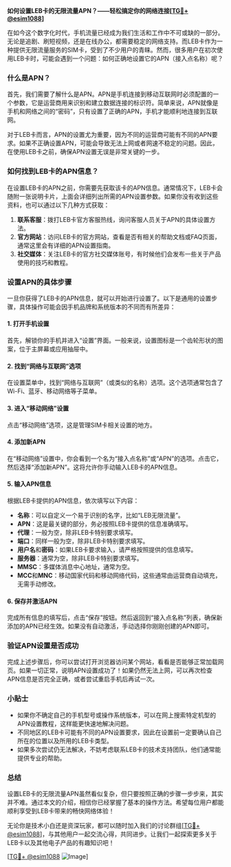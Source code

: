 **如何设置LEB卡的无限流量APN？——轻松搞定你的网络连接[[TG💪+ @esim1088](https://t.me/s/esim1088)]**

在如今这个数字化时代，手机流量已经成为我们生活和工作中不可或缺的一部分。无论是追剧、刷短视频，还是在线办公，都需要稳定的网络支持。而LEB卡作为一种提供无限流量服务的SIM卡，受到了不少用户的青睐。然而，很多用户在初次使用LEB卡时，可能会遇到一个问题：如何正确地设置它的APN（接入点名称）呢？

### 什么是APN？
首先，我们需要了解什么是APN。APN是手机连接到移动互联网时必须配置的一个参数，它是运营商用来识别和建立数据连接的标识符。简单来说，APN就像是手机和网络之间的“密码”，只有设置了正确的APN，手机才能顺利地连接到互联网。

对于LEB卡而言，APN的设置尤为重要，因为不同的运营商可能有不同的APN要求。如果不正确设置APN，可能会导致无法上网或者网速不稳定的问题。因此，在使用LEB卡之前，确保APN设置无误是非常关键的一步。

### 如何找到LEB卡的APN信息？
在设置LEB卡的APN之前，你需要先获取该卡的APN信息。通常情况下，LEB卡会随附一张说明卡片，上面会详细列出所需的APN设置参数。如果你没有收到这些资料，也可以通过以下几种方式获取：

1. **联系客服**：拨打LEB卡官方客服热线，询问客服人员关于APN的具体设置方法。
2. **官方网站**：访问LEB卡的官方网站，查看是否有相关的帮助文档或FAQ页面，通常这里会有详细的APN设置指南。
3. **社交媒体**：关注LEB卡的官方社交媒体账号，有时候他们会发布一些关于产品使用的技巧和教程。

### 设置APN的具体步骤
一旦你获得了LEB卡的APN信息，就可以开始进行设置了。以下是通用的设置步骤，具体操作可能会因手机品牌和系统版本的不同而有所差异：

#### 1. 打开手机设置
首先，解锁你的手机并进入“设置”界面。一般来说，设置图标是一个齿轮形状的图案，位于主屏幕或应用抽屉中。

#### 2. 找到“网络与互联网”选项
在设置菜单中，找到“网络与互联网”（或类似的名称）选项。这个选项通常包含了Wi-Fi、蓝牙、移动网络等子菜单。

#### 3. 进入“移动网络”设置
点击“移动网络”选项，这是管理SIM卡相关设置的地方。

#### 4. 添加新APN
在“移动网络”设置中，你会看到一个名为“接入点名称”或“APN”的选项。点击它，然后选择“添加新APN”。这将允许你手动输入LEB卡的APN信息。

#### 5. 输入APN信息
根据LEB卡提供的APN信息，依次填写以下内容：
- **名称**：可以自定义一个易于识别的名字，比如“LEB无限流量”。
- **APN**：这是最关键的部分，务必按照LEB卡提供的信息准确填写。
- **代理**：一般为空，除非LEB卡特别要求填写。
- **端口**：同样一般为空，除非LEB卡特别要求填写。
- **用户名**和**密码**：如果LEB卡要求输入，请严格按照提供的信息填写。
- **服务器**：通常为空，除非LEB卡特别要求填写。
- **MMSC**：多媒体消息中心地址，通常为空。
- **MCC**和**MNC**：移动国家代码和移动网络代码，这些通常由运营商自动填充，无需手动修改。

#### 6. 保存并激活APN
完成所有信息的填写后，点击“保存”按钮。然后返回到“接入点名称”列表，确保新添加的APN已经生效。如果没有自动激活，手动选择你刚刚创建的APN即可。

### 验证APN设置是否成功
完成上述步骤后，你可以尝试打开浏览器访问某个网站，看看是否能够正常加载网页。如果一切正常，说明APN设置成功了！如果仍然无法上网，可以再次检查APN信息是否完全正确，或者尝试重启手机后再试一次。

### 小贴士
- 如果你不确定自己的手机型号或操作系统版本，可以在网上搜索特定机型的APN设置教程，这样能更快速地解决问题。
- 不同地区的LEB卡可能有不同的APN设置要求，因此在设置前一定要确认自己所在的位置以及所用的LEB卡类型。
- 如果多次尝试仍无法解决，不妨考虑联系LEB卡的技术支持团队，他们通常能提供专业的帮助。

### 总结
设置LEB卡的无限流量APN虽然看似复杂，但只要按照正确的步骤一步步来，其实并不难。通过本文的介绍，相信你已经掌握了基本的操作方法。希望每位用户都能顺利享受到LEB卡带来的畅快网络体验！

无论你是技术小白还是资深玩家，都可以随时加入我们的讨论群组[[TG💪+ @esim1088](https://t.me/s/esim1088)]，与其他用户一起交流心得，共同进步。让我们一起探索更多关于LEB卡以及其他电子产品的有趣知识吧！

[[TG💪+ @esim1088](https://t.me/s/esim1088) ![Image](https://i.postimg.cc/4NQfJmqS/Snipaste-2025-05-13-00-14-12.png)]